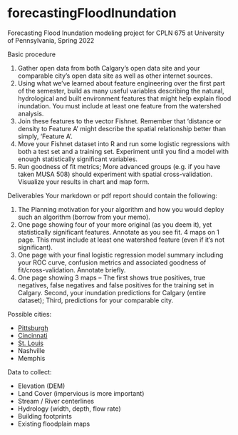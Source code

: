 # forecastingFloodInundation
Forecasting Flood Inundation modeling project for CPLN 675 at University of Pennsylvania, Spring 2022


Basic procedure
1.	Gather open data from both Calgary’s open data site and your comparable city’s open data site as well as other internet sources.
2.	Using what we’ve learned about feature engineering over the first part of the semester, build as many useful variables describing the natural, hydrological and built environment features that might help explain flood inundation. You must include at least one feature from the watershed analysis. 
3.	Join these features to the vector Fishnet. Remember that ‘distance or density to Feature A’ might describe the spatial relationship better than simply, ‘Feature A’.
4.	Move your Fishnet dataset into R and run some logistic regressions with both a test set and a training set. Experiment until you find a model with enough statistically significant variables. 
5.	Run goodness of fit metrics; More advanced groups (e.g. if you have taken MUSA 508) should experiment with spatial cross-validation. Visualize your results in chart and map form.

Deliverables 
Your markdown or pdf report should contain the following:
1.	The Planning motivation for your algorithm and how you would deploy such an algorithm (borrow from your memo).
2.	One page showing four of your more original (as you deem it), yet statistically significant features. Annotate as you see fit. 4 maps on 1 page. This must include at least one watershed feature (even if it’s not significant).
3.	One page with your final logistic regression model summary including your ROC curve, confusion metrics and associated goodness of fit/cross-validation. Annotate briefly. 
4.	One page showing 3 maps – The first shows true positives, true negatives, false negatives and false positives for the training set in Calgary. Second, your inundation predictions for Calgary (entire dataset); Third, predictions for your comparable city.

Possible cities:
- [Pittsburgh](https://pittsburghpa.gov/open-data/index.html)
- [Cincinnati](https://data.cincinnati-oh.gov/)
- [St. Louis](https://www.stlouis-mo.gov/data/index.cfm)
- Nashville
- Memphis

Data to collect:
- Elevation (DEM)
- Land Cover (impervious is more important)
- Stream / River centerlines
- Hydrology (width, depth, flow rate)
- Building footprints
- Existing floodplain maps

